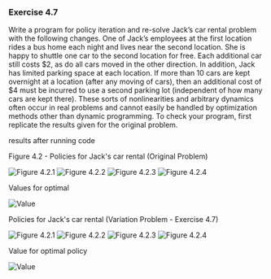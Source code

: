 ### Exercise 4.7

Write a program for policy iteration and re-solve Jack’s car rental problem with the following changes. One of Jack’s employees at the first location
rides a bus home each night and lives near the second location. She is happy to shuttle
one car to the second location for free. Each additional car still costs $2, as do all cars
moved in the other direction. In addition, Jack has limited parking space at each location.
If more than 10 cars are kept overnight at a location (after any moving of cars), then an
additional cost of $4 must be incurred to use a second parking lot (independent of how
many cars are kept there). These sorts of nonlinearities and arbitrary dynamics often
occur in real problems and cannot easily be handled by optimization methods other than
dynamic programming. To check your program, first replicate the results given for the
original problem.

results after running code

Figure 4.2 - Policies for Jack's car rental (Original Problem)

![Figure 4.2.1](plots/policy0.jpg) ![Figure 4.2.2](plots/policy1.jpg) ![Figure 4.2.3](plots/policy2.jpg)
![Figure 4.2.4](plots/policy3.jpg) 

Values for optimal 

![Value](plots/value4.jpg)

Policies for Jack's car rental (Variation Problem - Exercise 4.7)

![Figure 4.2.1](plots/v_policy0.jpg) 
![Figure 4.2.2](plots/v_policy1.jpg) 
![Figure 4.2.3](plots/v_policy2.jpg)
![Figure 4.2.4](plots/v_policy3.jpg) 

Value for optimal policy

![Value](plots/v_value3.jpg)



